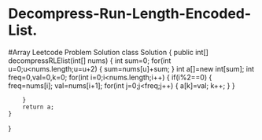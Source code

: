# Decompress-Run-Length-Encoded-List.
#Array Leetcode Problem Solution
class Solution {
    public int[] decompressRLElist(int[] nums) {
        int sum=0;
        for(int u=0;u<nums.length;u=u+2)
        {
            sum=nums[u]+sum;
        }
        int a[]=new int[sum];
        int freq=0,val=0,k=0;
        for(int i=0;i<nums.length;i++)
        {
            if(i%2==0)
            {
                freq=nums[i];
                val=nums[i+1];
                for(int j=0;j<freq;j++)
                {
                    a[k]=val;
                    k++;
                }
            }
            
        }
        return a;
    }
}
